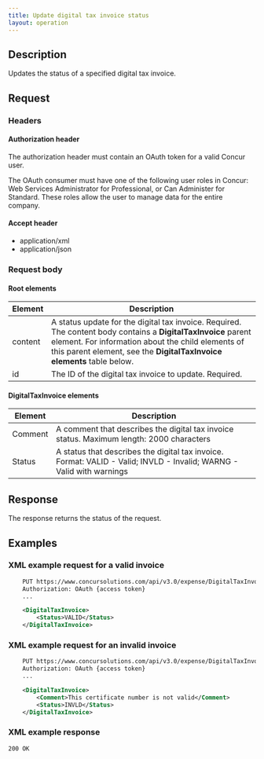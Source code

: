```yaml
---
title: Update digital tax invoice status
layout: operation
---
```


## Description
Updates the status of a specified digital tax invoice.

## Request

### Headers

#### Authorization header
The authorization header must contain an OAuth token for a valid Concur user. 

The OAuth consumer must have one of the following user roles in Concur: Web Services Administrator for Professional, or Can Administer for Standard. These roles allow the user to manage data for the entire company.

#### Accept header

* application/xml
* application/json

### Request body

#### Root elements

| Element | Description |
|-----------------------|-------------------------------------|
| content | A status update for the digital tax invoice. Required. The content body contains a **DigitalTaxInvoice** parent element. For information about the child elements of this parent element, see the **DigitalTaxInvoice elements** table below. |
| id | The ID of the digital tax invoice to update. Required.  |

#### DigitalTaxInvoice elements

| Element | Description |
|-----------------------|-------------------------------------|
| Comment | A comment that describes the digital tax invoice status. Maximum length: 2000 characters  |
| Status | A status that describes the digital tax invoice. Format: VALID - Valid; INVLD - Invalid; WARNG - Valid with warnings  |

## Response
The response returns the status of the request.

## Examples

###  XML example request for a valid invoice

```xml
    PUT https://www.concursolutions.com/api/v3.0/expense/DigitalTaxInvoices/3er$maDk$iw209eW9wo3WPekw9 HTTP/1.1
    Authorization: OAuth {access token}
    ...

    <DigitalTaxInvoice>
        <Status>VALID</Status>
    </DigitalTaxInvoice>
```

###  XML example request for an invalid invoice

```xml
    PUT https://www.concursolutions.com/api/v3.0/expense/DigitalTaxInvoices/3er$maDk$iw209eW9wo3WPekw9 HTTP/1.1
    Authorization: OAuth {access token}
    ...

    <DigitalTaxInvoice>
        <Comment>This certificate number is not valid</Comment>
        <Status>INVLD</Status>
    </DigitalTaxInvoice>
```

### XML example response

`200 OK`

